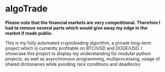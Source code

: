 # algoTrade


<p><strong>Please note that the financial markets are very competitional. Therefore I had to remove several parts which would give away my edge in the market if made public.</strong></p>


This is my fully automated cryptotrading algorithm, a private long-term project which is currently profitable on BTC/USD and DOGE/USD. I showcase this project to display my understanding for modular python projects, as well as asynchronous programming, multiprocessing, usage of shared dictionaries while avoiding race conditions and deadlocks. 

